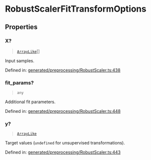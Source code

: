 # RobustScalerFitTransformOptions

## Properties

### X?

> [`ArrayLike`](../types/ArrayLike.md)[]

Input samples.

Defined in:  [generated/preprocessing/RobustScaler.ts:438](https://github.com/transitive-bullshit/scikit-learn-ts/blob/b59c1ff/packages/sklearn/src/generated/preprocessing/RobustScaler.ts#L438)

### fit\_params?

> `any`

Additional fit parameters.

Defined in:  [generated/preprocessing/RobustScaler.ts:448](https://github.com/transitive-bullshit/scikit-learn-ts/blob/b59c1ff/packages/sklearn/src/generated/preprocessing/RobustScaler.ts#L448)

### y?

> [`ArrayLike`](../types/ArrayLike.md)

Target values (`undefined` for unsupervised transformations).

Defined in:  [generated/preprocessing/RobustScaler.ts:443](https://github.com/transitive-bullshit/scikit-learn-ts/blob/b59c1ff/packages/sklearn/src/generated/preprocessing/RobustScaler.ts#L443)
